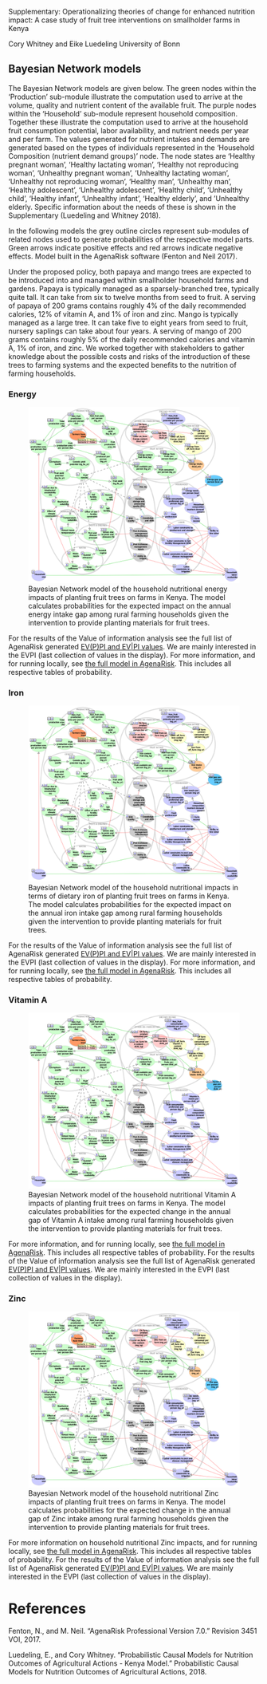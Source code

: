 
Supplementary: Operationalizing theories of change for enhanced
nutrition impact: A case study of fruit tree interventions on
smallholder farms in Kenya

Cory Whitney and Eike Luedeling University of Bonn

## Bayesian Network models

The Bayesian Network models are given below. The green nodes within the
‘Production’ sub-module illustrate the computation used to arrive at the
volume, quality and nutrient content of the available fruit. The purple
nodes within the ‘Household’ sub-module represent household composition.
Together these illustrate the computation used to arrive at the
household fruit consumption potential, labor availability, and nutrient
needs per year and per farm. The values generated for nutrient intakes
and demands are generated based on the types of individuals represented
in the ‘Household Composition (nutrient demand groups)’ node. The node
states are ‘Healthy pregnant woman’, ‘Healthy lactating woman’, ‘Healthy
not reproducing woman’, ‘Unhealthy pregnant woman’, ‘Unhealthy lactating
woman’, ‘Unhealthy not reproducing woman’, ‘Healthy man’, ‘Unhealthy
man’, ‘Healthy adolescent’, ‘Unhealthy adolescent’, ‘Healthy child’,
‘Unhealthy child’, ‘Healthy infant’, ‘Unhealthy infant’, ‘Healthy
elderly’, and ’Unhealthy elderly. Specific information about the needs
of these is shown in the Supplementary (Luedeling and Whitney 2018).

In the following models the grey outline circles represent sub-modules
of related nodes used to generate probabilities of the respective model
parts. Green arrows indicate positive effects and red arrows indicate
negative effects. Model built in the AgenaRisk software (Fenton and Neil
2017).

Under the proposed policy, both papaya and mango trees are expected to
be introduced into and managed within smallholder household farms and
gardens. Papaya is typically managed as a sparsely-branched tree,
typically quite tall. It can take from six to twelve months from seed to
fruit. A serving of papaya of 200 grams contains roughly 4% of the daily
recommended calories, 12% of vitamin A, and 1% of iron and zinc. Mango
is typically managed as a large tree. It can take five to eight years
from seed to fruit, nursery saplings can take about four years. A
serving of mango of 200 grams contains roughly 5% of the daily
recommended calories and vitamin A, 1% of iron, and zinc. We worked
together with stakeholders to gather knowledge about the possible costs
and risks of the introduction of these trees to farming systems and the
expected benefits to the nutrition of farming households.

### Energy

<figure>
<img src="Figures/AgenaRisk_Energy.png"
alt="Bayesian Network model of the household nutritional energy impacts of planting fruit trees on farms in Kenya. The model calculates probabilities for the expected impact on the annual energy intake gap among rural farming households given the intervention to provide planting materials for fruit trees." />
<figcaption aria-hidden="true">Bayesian Network model of the household
nutritional energy impacts of planting fruit trees on farms in Kenya.
The model calculates probabilities for the expected impact on the annual
energy intake gap among rural farming households given the intervention
to provide planting materials for fruit trees.</figcaption>
</figure>

For the results of the Value of information analysis see the full list
of AgenaRisk generated [EV(P)PI and EV\|PI
values](https://htmlpreview.github.io/?raw.githubusercontent.com/CWWhitney/kenya_fruit_trees/main/data/EVPI_Minimized/EVPI_Energy.html).
We are mainly interested in the EVPI (last collection of values in the
display). For more information, and for running locally, see [the full
model in AgenaRisk](./Models/BN_Model_Energy_170613.cmp). This includes
all respective tables of probability.

### Iron

<figure>
<img src="Figures/AgenaRisk_Iron.png"
alt="Bayesian Network model of the household nutritional impacts in terms of dietary iron of planting fruit trees on farms in Kenya. The model calculates probabilities for the expected impact on the annual iron intake gap among rural farming households given the intervention to provide planting materials for fruit trees." />
<figcaption aria-hidden="true">Bayesian Network model of the household
nutritional impacts in terms of dietary iron of planting fruit trees on
farms in Kenya. The model calculates probabilities for the expected
impact on the annual iron intake gap among rural farming households
given the intervention to provide planting materials for fruit
trees.</figcaption>
</figure>

For the results of the Value of information analysis see the full list
of AgenaRisk generated [EV(P)PI and EV\|PI
values](https://htmlpreview.github.io/?raw.githubusercontent.com/CWWhitney/kenya_fruit_trees/main/data/EVPI_Minimized/EVPI_Iron.html).
We are mainly interested in the EVPI (last collection of values in the
display). For more information, and for running locally, see [the full
model in AgenaRisk](./Models/BN_Model_Iron_170613.cmp). This includes
all respective tables of probability.

### Vitamin A

<figure>
<img src="Figures/AgenaRisk_VitA.png"
alt="Bayesian Network model of the household nutritional Vitamin A impacts of planting fruit trees on farms in Kenya. The model calculates probabilities for the expected change in the annual gap of Vitamin A intake among rural farming households given the intervention to provide planting materials for fruit trees." />
<figcaption aria-hidden="true">Bayesian Network model of the household
nutritional Vitamin A impacts of planting fruit trees on farms in Kenya.
The model calculates probabilities for the expected change in the annual
gap of Vitamin A intake among rural farming households given the
intervention to provide planting materials for fruit trees.</figcaption>
</figure>

For more information, and for running locally, see [the full model in
AgenaRisk](./Models/BN_Model_Vit_A_170613.cmp). This includes all
respective tables of probability. For the results of the Value of
information analysis see the full list of AgenaRisk generated [EV(P)PI
and EV\|PI
values](https://htmlpreview.github.io/?raw.githubusercontent.com/CWWhitney/kenya_fruit_trees/main/data/EVPI_Minimized/EVPI_Vit_A.html).
We are mainly interested in the EVPI (last collection of values in the
display).

### Zinc

<figure>
<img src="Figures/AgenaRisk_Zinc.png"
alt="Bayesian Network model of the household nutritional Zinc impacts of planting fruit trees on farms in Kenya. The model calculates probabilities for the expected change in the annual gap of Zinc intake among rural farming households given the intervention to provide planting materials for fruit trees." />
<figcaption aria-hidden="true">Bayesian Network model of the household
nutritional Zinc impacts of planting fruit trees on farms in Kenya. The
model calculates probabilities for the expected change in the annual gap
of Zinc intake among rural farming households given the intervention to
provide planting materials for fruit trees.</figcaption>
</figure>

For more information on household nutritional Zinc impacts, and for
running locally, see [the full model in
AgenaRisk](./Models/BN_Model_Zinc_170415.cmp). This includes all
respective tables of probability. For the results of the Value of
information analysis see the full list of AgenaRisk generated [EV(P)PI
and EV\|PI
values](https://htmlpreview.github.io/?raw.githubusercontent.com/CWWhitney/kenya_fruit_trees/main/data/EVPI_Minimized/EVPI_Zinc.html).
We are mainly interested in the EVPI (last collection of values in the
display).

# References

Fenton, N., and M. Neil. “AgenaRisk Professional Version 7.0.” Revision
3451 VOI, 2017.

Luedeling, E., and Cory Whitney. “Probabilistic Causal Models for
Nutrition Outcomes of Agricultural Actions - Kenya Model.” Probabilistic
Causal Models for Nutrition Outcomes of Agricultural Actions, 2018.
